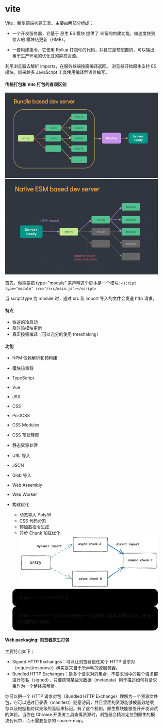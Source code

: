 # vite

Vite，新型前端构建工具。主要由两部分组成：

- 一个开发服务器，它基于 原生 ES 模块 提供了 丰富的内建功能，如速度快到惊人的 模块热更新（HMR）。

- 一套构建指令，它使用 Rollup 打包你的代码，并且它是预配置的，可以输出用于生产环境的优化过的静态资源。

利用浏览器去解析 imports，在服务器端按需编译返回。
浏览器开始原生支持 ES 模块，越来越多 JavaScript 工具使用编译型语言编写。

#### 传统打包和 Vite 打包的直观区别

![blockchain](./images/bundler.png 'bundle based dev serve')
![blockchain](./images/esm.png 'native esm based dev server')

首先，你需要把 type="module" 来声明这个脚本是一个模块:
`<script type="module" src="/src/main.js"></script>`

当 script.type 为 module 时，通过 src 及 import 导入的文件会发送 http 请求。

#### 特点

- 快速的冷启动
- 及时热模块更新
- 真正按需编译（可以充分的使用 treeshaking）

#### 功能

- NPM 依赖解析和预构建
- 模块热重载
- TypeScript
- Vue
- JSX
- CSS
- PostCSS
- CSS Modules
- CSS 预处理器
- 静态资源处理
- URL 导入
- JSON
- Glob 导入
- Web Assembly
- Web Worker
- 构建优化

  - 动态导入 Polyfill
  - CSS 代码分割
  - 预加载指令生成
  - 异步 Chunk 加载优化
    ![blockchain](./images/graph.png)

  <div style="padding: 20px; background: #000;border-radius: 15px">`Entry ---> A ---> C`()</div>

  <div style="padding: 20px; background: #000;border-radius: 15px">`Entry ---> (A + C)`(Vite 将使用一个预加载步骤自动重写代码，来分割动态导入调用)</div>

#### Web packaging: 浏览器原生打包

主要特点如下：

- Signed HTTP Exchanges：可以让浏览器信任某个 HTTP 请求对（request/response）确实是来自于所声明的源服务器。
- Bundled HTTP Exchanges：是多个请求对的集合，不要求当中的每个请求都进行签名（signed），只要携带某些元数据（metadata）用于描述如何将请求束作为一个整体来解析。

你可以把一个 HTTP 请求对包（Bundled HTTP Exchange）理解为一个资源文件包，它可以通过目录表（manifest）随意访问，并且里面的资源能够被高效地缓存以及根据相对优先级的高低来标记。有了这个机制，原生模块能够提升开发调试的体验。当你在 Chrome 开发者工具查看资源时，浏览器会精准定位到原生的模块代码中，而不需要复杂的 source-map。

